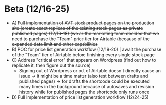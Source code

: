# Beta (12/16-25)

- A) ~~Full implementation of AVT stock product pages on the production site (create exact replicas of the existing stock pages as private published pages) (12/16-18) (we as the marketing team decided that we need to purchase the "Team" price tier for Airtable (because of the expanded data limit and other capabilities~~
- B) POC for price list generation workflow (12/19-20) | await the purchase of the "Team" tier of Airtable before finishing every single stock page
- C) Address "critical error" that appears on Wordpress (find out how to replicate it, then figure out the source)
  - Signing out of Wordpress or out of Airtable doesn't directly cause an issue -> it might be a time matter (also test between drafts and published pages) -> for drafts the shortcode could be executed many times in the background because of autosaves and revision history while for published pages the shortcode only runs once
- D) Full implementation of price list generation workflow (12/24-25)
